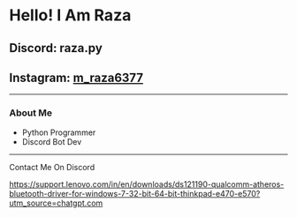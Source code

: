 #  Hello! I Am Raza

##  Discord: raza.py

##  Instagram: [m_raza6377](https://www.instagram.com/m_raza6377)

---

### About Me

- Python Programmer
- Discord Bot Dev

---

Contact Me On Discord

https://support.lenovo.com/in/en/downloads/ds121190-qualcomm-atheros-bluetooth-driver-for-windows-7-32-bit-64-bit-thinkpad-e470-e570?utm_source=chatgpt.com
